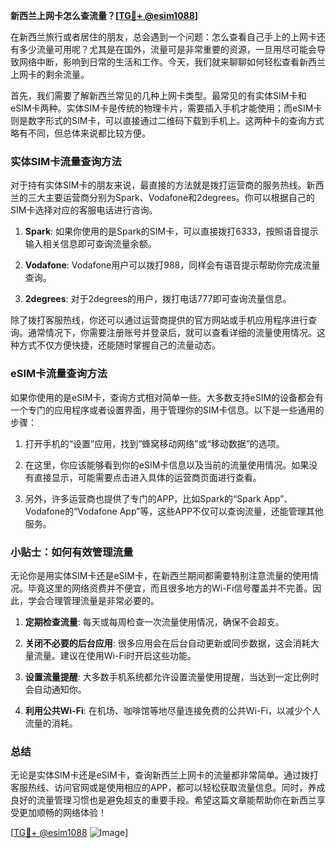 **新西兰上网卡怎么查流量？[[TG💪+ @esim1088](https://t.me/s/esim1088)]**

在新西兰旅行或者居住的朋友，总会遇到一个问题：怎么查看自己手上的上网卡还有多少流量可用呢？尤其是在国外，流量可是非常重要的资源，一旦用尽可能会导致网络中断，影响到日常的生活和工作。今天，我们就来聊聊如何轻松查看新西兰上网卡的剩余流量。

首先，我们需要了解新西兰常见的几种上网卡类型。最常见的有实体SIM卡和eSIM卡两种。实体SIM卡是传统的物理卡片，需要插入手机才能使用；而eSIM卡则是数字形式的SIM卡，可以直接通过二维码下载到手机上。这两种卡的查询方式略有不同，但总体来说都比较方便。

### 实体SIM卡流量查询方法

对于持有实体SIM卡的朋友来说，最直接的方法就是拨打运营商的服务热线。新西兰的三大主要运营商分别为Spark、Vodafone和2degrees。你可以根据自己的SIM卡选择对应的客服电话进行咨询。

1. **Spark**: 如果你使用的是Spark的SIM卡，可以直接拨打6333，按照语音提示输入相关信息即可查询流量余额。
   
2. **Vodafone**: Vodafone用户可以拨打988，同样会有语音提示帮助你完成流量查询。

3. **2degrees**: 对于2degrees的用户，拨打电话777即可查询流量信息。

除了拨打客服热线，你还可以通过运营商提供的官方网站或手机应用程序进行查询。通常情况下，你需要注册账号并登录后，就可以查看详细的流量使用情况。这种方式不仅方便快捷，还能随时掌握自己的流量动态。

### eSIM卡流量查询方法

如果你使用的是eSIM卡，查询方式相对简单一些。大多数支持eSIM的设备都会有一个专门的应用程序或者设置界面，用于管理你的SIM卡信息。以下是一些通用的步骤：

1. 打开手机的“设置”应用，找到“蜂窝移动网络”或“移动数据”的选项。
   
2. 在这里，你应该能够看到你的eSIM卡信息以及当前的流量使用情况。如果没有直接显示，可能需要点击进入具体的运营商页面进行查看。

3. 另外，许多运营商也提供了专门的APP，比如Spark的“Spark App”、Vodafone的“Vodafone App”等，这些APP不仅可以查询流量，还能管理其他服务。

### 小贴士：如何有效管理流量

无论你是用实体SIM卡还是eSIM卡，在新西兰期间都需要特别注意流量的使用情况。毕竟这里的网络资费并不便宜，而且很多地方的Wi-Fi信号覆盖并不完善。因此，学会合理管理流量是非常必要的。

1. **定期检查流量**: 每天或每周检查一次流量使用情况，确保不会超支。
   
2. **关闭不必要的后台应用**: 很多应用会在后台自动更新或同步数据，这会消耗大量流量。建议在使用Wi-Fi时开启这些功能。

3. **设置流量提醒**: 大多数手机系统都允许设置流量使用提醒，当达到一定比例时会自动通知你。

4. **利用公共Wi-Fi**: 在机场、咖啡馆等地尽量连接免费的公共Wi-Fi，以减少个人流量的消耗。

### 总结

无论是实体SIM卡还是eSIM卡，查询新西兰上网卡的流量都非常简单。通过拨打客服热线、访问官网或是使用相应的APP，都可以轻松获取流量信息。同时，养成良好的流量管理习惯也是避免超支的重要手段。希望这篇文章能帮助你在新西兰享受更加顺畅的网络体验！

[[TG💪+ @esim1088](https://t.me/s/esim1088) ![Image](https://i.postimg.cc/4NQfJmqS/Snipaste-2025-05-13-00-14-12.png)]